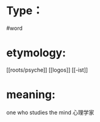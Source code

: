 # Type：
#word 
# etymology: 
[[roots/psyche]]
[[logos]]
[[-ist]]
# meaning: 
one who studies the mind
心理学家